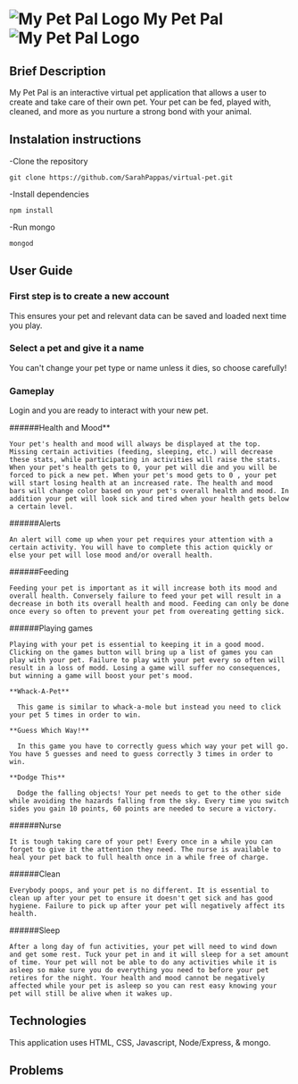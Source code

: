 # ![My Pet Pal Logo](https://github.com/SarahPappas/virtual-pet/raw/master/public/img/pickpet1.png) My Pet Pal ![My Pet Pal Logo](https://github.com/SarahPappas/virtual-pet/raw/master/public/img/pickpet4.png)

## Brief Description

My Pet Pal is an interactive virtual pet application that allows a user to create and take care of their own pet. Your pet can be fed, played with, cleaned, and more as you nurture a strong bond with your animal. 

## Instalation instructions

-Clone the repository

  `git clone https://github.com/SarahPappas/virtual-pet.git`

-Install dependencies

  `npm install`

-Run mongo

  `mongod`

## User Guide 

### First step is to create a new account 
  This ensures your pet and relevant data can be saved and loaded next time you play.
### Select a pet and give it a name
  You can't change your pet type or name unless it dies, so choose carefully!
### Gameplay
  Login and you are ready to interact with your new pet.

  ######Health and Mood**

    Your pet's health and mood will always be displayed at the top. Missing certain activities (feeding, sleeping, etc.) will decrease these stats, while participating in activities will raise the stats. When your pet's health gets to 0, your pet will die and you will be forced to pick a new pet. When your pet's mood gets to 0 , your pet will start losing health at an increased rate. The health and mood bars will change color based on your pet's overall health and mood. In addition your pet will look sick and tired when your health gets below a certain level.

  ######Alerts

    An alert will come up when your pet requires your attention with a certain activity. You will have to complete this action quickly or else your pet will lose mood and/or overall health.  

  ######Feeding

    Feeding your pet is important as it will increase both its mood and overall health. Conversely failure to feed your pet will result in a decrease in both its overall health and mood. Feeding can only be done once every so often to prevent your pet from overeating getting sick. 

  ######Playing games

    Playing with your pet is essential to keeping it in a good mood. Clicking on the games button will bring up a list of games you can play with your pet. Failure to play with your pet every so often will result in a loss of modd. Losing a game will suffer no consequences, but winning a game will boost your pet's mood.
    
    **Whack-A-Pet**

      This game is similar to whack-a-mole but instead you need to click your pet 5 times in order to win.
    
    **Guess Which Way!**

      In this game you have to correctly guess which way your pet will go. You have 5 guesses and need to guess correctly 3 times in order to win.
    
    **Dodge This**

      Dodge the falling objects! Your pet needs to get to the other side while avoiding the hazards falling from the sky. Every time you switch sides you gain 10 points, 60 points are needed to secure a victory.
  
  ######Nurse

    It is tough taking care of your pet! Every once in a while you can forget to give it the attention they need. The nurse is available to heal your pet back to full health once in a while free of charge.
  
  ######Clean

    Everybody poops, and your pet is no different. It is essential to clean up after your pet to ensure it doesn't get sick and has good hygiene. Failure to pick up after your pet will negatively affect its health. 
  
  ######Sleep

    After a long day of fun activities, your pet will need to wind down and get some rest. Tuck your pet in and it will sleep for a set amount of time. Your pet will not be able to do any activities while it is asleep so make sure you do everything you need to before your pet retires for the night. Your health and mood cannot be negatively affected while your pet is asleep so you can rest easy knowing your pet will still be alive when it wakes up. 

## Technologies

This application uses HTML, CSS, Javascript, Node/Express, & mongo. 

## Problems